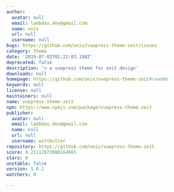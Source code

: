 ```yaml
---
author:
  avatar: null
  email: lambdas.dev@gmail.com
  name: unix
  url: null
  username: null
bugs: https://github.com/unix/vuepress-theme-zeit/issues
category: theme
date: '2019-07-03T01:22:03.198Z'
deprecated: false
description: '> a vuepress theme for zeit design'
downloads: null
homepage: https://github.com/unix/vuepress-theme-zeit#readme
keywords: null
license: null
maintainers: null
name: vuepress-theme-zeit
npm: https://www.npmjs.com/package/vuepress-theme-zeit
publisher:
  avatar: null
  email: lambdas.dev@gmail.com
  name: null
  url: null
  username: wittbulter
repository: https://github.com/unix/vuepress-theme-zeit
score: 0.21112973008164665
stars: 0
unstable: false
version: 1.0.1
watchers: 0

---
```


